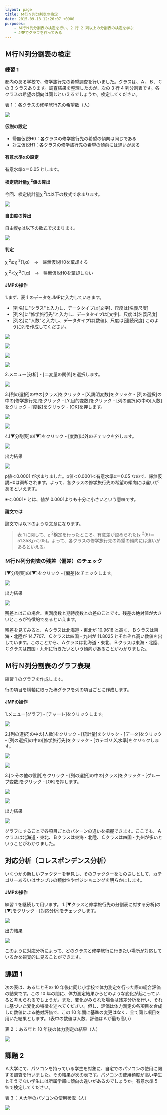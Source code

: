 ```yaml
---
layout: page
title: Ｍ行Ｎ列分割表の検定
date: 2015-09-18 12:26:07 +0900
purposes:
    - Ｍ行Ｎ列分割表の検定を行い、2 行 2 列以上の分割表の検定を学ぶ
    - JMPでグラフを作ってみる
---
```



Ｍ行Ｎ列分割表の検定
--------------
### 練習 1


都内のある学校で、修学旅行先の希望調査を行いました。クラスは、Ａ、Ｂ、Ｃの 3 クラスあります。調査結果を整理したのが、次の 3 行 4 列分割表です。各クラスの希望の傾向は同じといえるでしょうか。検定してください。

表 1 ：各クラスの修学旅行先の希望数（人）

![](./pic/05_01exQ.png)


#### 仮説の設定

* 帰無仮説H0：各クラスの修学旅行先の希望の傾向は同じである
* 対立仮説H1：各クラスの修学旅行先の希望の傾向には違いがある

#### 有意水準&alpha;の設定


有意水準&alpha;＝0.05 とします。

#### 検定統計量&chi; <sup>2</sup>値の算出


今回、検定統計量&chi; <sup>2</sup>は以下の数式で求まります。

![](./pic/05_02x.png)


#### 自由度の算出


自由度&phi;は以下の数式で求まります。

![](./pic/05_03f.png)


#### 判定

&chi; <sup>2</sup>≧&chi; <sup>2</sup>(1,&alpha;)　→　帰無仮説H0を棄却する

&chi; <sup>2</sup>＜&chi; <sup>2</sup>(1,&alpha;)　→　帰無仮説H0を棄却しない

#### JMPの操作

 1.まず、表 1 のデータをJMPに入力していきます。
 * [列名]に"クラス"と入力し、データタイプは[文字]、尺度は[名義尺度]
 * [列名]に"修学旅行先"と入力し、データタイプは[文字]、尺度は[名義尺度]
 * [列名]に"人数"と入力し、データタイプは[数値]、尺度は[連続尺度]
このように列を作成してください。

![](./pic/05_04newline.png)

![](./pic/05_05newline.png)

![](./pic/05_06newline.png)

![](./pic/05_07input.png)

 2.メニュー[分析] - [二変量の関係]を選択します。

![](./pic/05_08analysis.png)

 3.[列の選択]の中の[クラス]をクリック - [X,説明変数]をクリック - [列の選択]の中の[修学旅行先]をクリック - [Y,目的変数]をクリック - [列の選択]の中の[人数]をクリック - [度数]をクリック - [OK]を押します。

![](./pic/05_09analysis.png)

![](./pic/05_10analysis.png)

 4.[▼分割表]の[▼]をクリック - [度数]以外のチェックを外します。

![](./pic/05_11analysis.png)


出力結果

![](./pic/05_12analysis.png)


p値＜0.0001 が求まりました。p値＜0.0001＜有意水準&alpha;＝0.05 なので、帰無仮説H0は棄却されます。よって、各クラスの修学旅行先の希望の傾向には違いがあるといえます。

※＜.0001* とは、値が 0.0001よりも十分に小さいという意味です。

#### 論文では


論文では以下のような文章になります。




> 表 1 に関して、&chi; <sup>2</sup>検定を行ったところ、有意差が認められた(&chi; <sup>2</sup>(6)＝51.358,p＜.05)。よって、各クラスの修学旅行先の希望の傾向には違いがあるといえる。 


### Ｍ行Ｎ列分割表の残差（偏差）のチェック

[▼分割表]の[▼]をクリック - [偏差]をチェックします。

![](./pic/05_13analysis.png)


出力結果

![](./pic/05_14analysis.png)


残差とはこの場合、実測度数と期待度数との差のことです。残差の絶対値が大きいところが特徴的であるといえます。

残差を見てみると、Ａクラスは北海道・東北が 10.9618 と高く、Ｂクラスは東海・北陸が 14.7707、Ｃクラスは四国・九州が 11.8025 とそれぞれ高い数値を出しています。このことから、Ａクラスは北海道・東北、Ｂクラスは東海・北陸、Ｃクラスは四国・九州に行きたいという傾向があることがわかりました。


Ｍ行Ｎ列分割表のグラフ表現
--------------
練習 1 のグラフを作成します。

行の項目を横軸に取った棒グラフを列の項目ごとに作成します。

#### JMPの操作

 1.メニュー[グラフ] - [チャート]をクリックします。

![](./pic/05_15chart.png)

 2.[列の選択]の中の[人数]をクリック - [統計量]をクリック - [データ]をクリック - [列の選択]の中の[修学旅行先]をクリック - [カテゴリ,X,水準]をクリックします。

![](./pic/05_16chart.png)

![](./pic/05_17chart.png)

 3.[＞その他の役割]をクリック - [列の選択]の中の[クラス]をクリック - [グループ変数]をクリック - [OK]を押します。

![](./pic/05_18chart.png)

![](./pic/05_19chart.png)


出力結果

![](./pic/05_20chart.png)


グラフにすることで各項目ごとのパターンの違いを把握できます。ここでも、Ａクラスは北海道・東北、Ｂクラスは東海・北陸、Ｃクラスは四国・九州が多いということがわかりました。


対応分析（コレスポンデンス分析）
--------------

いくつかの新しいファクターを発見し、そのファクターをものさしとして、カテゴリーあるいはサンプルの類似性やポジショニングを明らかにします。

#### JMPの操作


練習 1 を継続して用います。
 1.[▼クラスと修学旅行先の分割表に対する分析]の[▼]をクリック - [対応分析]をチェックします。

![](./pic/05_21analysis.png)

出力結果

![](./pic/05_22analysis.png)

このように対応分析によって、どのクラスと修学旅行に行きたい場所が対応しているかを視覚的に見ることができます。


課題 1
--------------

次の表は、ある年とその 10 年後に同じ小学校で体力測定を行った際の総合評価の結果です。この 10 年の間に、体力測定結果からどのような変化が起こっていると考えられるでしょうか。また、変化がみられた場合は残差分析を行い、それに基づいた変化の特徴を述べてください。但し、評価は体力測定の各項目を合成した数値による絶対評価で、この 10 年間に基準の変更はなく、全て同じ項目を用いた結果とします。（表中の数値は人数、評価はＡが最も高い）

表 2 ：ある年と 10 年後の体力測定の結果（人）

![](./pic/05_23Q.png)



課題 2
--------------

Ａ大学にて、パソコンを持っている学生を対象に、自宅でのパソコンの使用に関する調査を行いました。その結果が次の表です。パソコンの使用頻度が高い学生とそうでない学生には所属学部に傾向の違いがあるのでしょうか。有意水準 5 ％で検定してください。

表 3 ：Ａ大学のパソコンの使用状況（人）

![](./pic/05_24Q.png)
